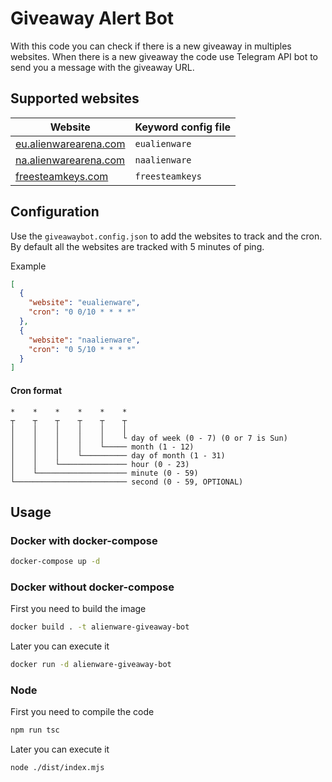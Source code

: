 # Giveaway Alert Bot

With this code you can check if there is a new giveaway in multiples websites.
When there is a new giveaway the code use Telegram API bot to send you a message
with the giveaway URL.

## Supported websites

| Website                                                 | Keyword config file |
| ------------------------------------------------------- | ------------------- |
| [eu.alienwarearena.com](https://eu.alienwarearena.com/) | `eualienware`       |
| [na.alienwarearena.com](https://na.alienwarearena.com/) | `naalienware`       |
| [freesteamkeys.com](https://www.freesteamkeys.com/)     | `freesteamkeys`     |

## Configuration

Use the `giveawaybot.config.json` to add the websites to track and the cron. By
default all the websites are tracked with 5 minutes of ping.

Example

```json
[
  {
    "website": "eualienware",
    "cron": "0 0/10 * * * *"
  },
  {
    "website": "naalienware",
    "cron": "0 5/10 * * * *"
  }
]
```

#### Cron format

```
*    *    *    *    *    *
┬    ┬    ┬    ┬    ┬    ┬
│    │    │    │    │    │
│    │    │    │    │    └ day of week (0 - 7) (0 or 7 is Sun)
│    │    │    │    └───── month (1 - 12)
│    │    │    └────────── day of month (1 - 31)
│    │    └─────────────── hour (0 - 23)
│    └──────────────────── minute (0 - 59)
└───────────────────────── second (0 - 59, OPTIONAL)
```

## Usage

### Docker with docker-compose

```bash
docker-compose up -d
```

### Docker without docker-compose

First you need to build the image

```bash
docker build . -t alienware-giveaway-bot
```

Later you can execute it

```bash
docker run -d alienware-giveaway-bot
```

### Node

First you need to compile the code

```bash
npm run tsc
```

Later you can execute it

```bash
node ./dist/index.mjs
```
